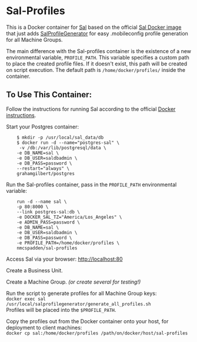 Sal-Profiles
======

This is a Docker container for [Sal](https://github.com/salsoftware/sal) based on the official [Sal Docker image](https://registry.hub.docker.com/u/macadmins/sal/) that just adds [SalProfileGenerator](https://github.com/nmcspadden/SalProfileGenerator) for easy .mobileconfig profile generation for all Machine Groups.

The main difference with the Sal-profiles container is the existence of a new environmental variable, `PROFILE_PATH`.  This variable specifies a custom path to place the created profile files.  If it doesn't exist, this path will be created on script execution.  The default path is `/home/docker/profiles/` inside the container.

To Use This Container:
----

Follow the instructions for running Sal according to the official [Docker instructions](https://github.com/salsoftware/sal/blob/master/docs/Docker.md).  

Start your Postgres container:  

``` 
	$ mkdir -p /usr/local/sal_data/db  
	$ docker run -d --name="postgres-sal" \  
 	 -v /db:/var/lib/postgresql/data \  
  	-e DB_NAME=sal \  
  	-e DB_USER=saldbadmin \  
  	-e DB_PASS=password \  
  	--restart="always" \  
  	grahamgilbert/postgres  
```
 
Run the Sal-profiles container, pass in the `PROFILE_PATH` environmental variable:

```
	run -d --name sal \
	-p 80:8000 \  
	--link postgres-sal:db \  
	-e DOCKER_SAL_TZ="America/Los_Angeles" \  
	-e ADMIN_PASS=password \  
	-e DB_NAME=sal \  
	-e DB_USER=saldbadmin \  
	-e DB_PASS=password \  
	-e PROFILE_PATH=/home/docker/profiles \  
	nmcspadden/sal-profiles  
```

Access Sal via your browser: [http://localhost:80]()

Create a Business Unit.

Create a Machine Group. *(or create several for testing!)*

Run the script to generate profiles for all Machine Group keys:  
`docker exec sal /usr/local/salprofilegenerator/generate_all_profiles.sh`  
Profiles will be placed into the `$PROFILE_PATH`.

Copy the profiles out from the Docker container onto your host, for deployment to client machines:  
`docker cp sal:/home/docker/profiles /path/on/docker/host/sal-profiles`